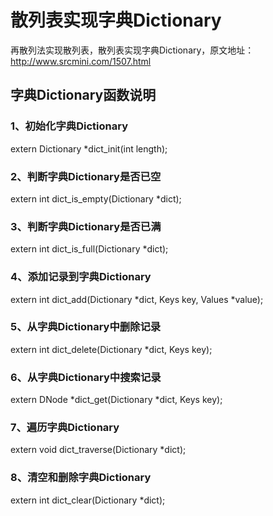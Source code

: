 # 散列表实现字典Dictionary
再散列法实现散列表，散列表实现字典Dictionary，原文地址：http://www.srcmini.com/1507.html  

## 字典Dictionary函数说明
### 1、初始化字典Dictionary
extern Dictionary *dict_init(int length);

### 2、判断字典Dictionary是否已空
extern int dict_is_empty(Dictionary *dict);

### 3、判断字典Dictionary是否已满
extern int dict_is_full(Dictionary *dict);

### 4、添加记录到字典Dictionary
extern int dict_add(Dictionary *dict, Keys key, Values *value);

### 5、从字典Dictionary中删除记录
extern int dict_delete(Dictionary *dict, Keys key);

### 6、从字典Dictionary中搜索记录
extern DNode *dict_get(Dictionary *dict, Keys key);

### 7、遍历字典Dictionary
extern void dict_traverse(Dictionary *dict);

### 8、清空和删除字典Dictionary
extern int dict_clear(Dictionary *dict);

